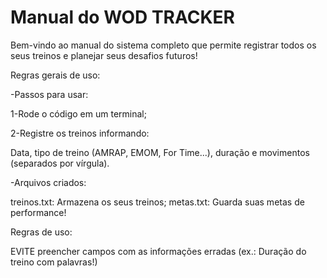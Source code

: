 # Manual do WOD TRACKER #
Bem-vindo ao manual do sistema completo que permite
registrar todos os seus treinos e planejar seus desafios futuros!

Regras gerais de uso:

-Passos para usar:

1-Rode o código em um terminal;

2-Registre os treinos informando:

Data, tipo de treino (AMRAP, EMOM, For Time...), duração e movimentos (separados por vírgula).

-Arquivos criados:

treinos.txt: Armazena os seus treinos;
metas.txt: Guarda suas metas de performance!

Regras de uso:

EVITE preencher campos com as informações erradas (ex.: Duração do treino com palavras!)

